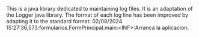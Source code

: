 This is a java library dedicated to maintaining log files. It is an adaptation of the Logger java library. The format of each log line has been improved by adapting it to the standard format:
02/08/2024 15:27:36,573:formularios.FormPrincipal.main:\<INF\>:Arranca la aplicacion.


